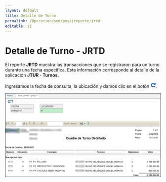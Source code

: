 ```yaml
---
layout: default
title: Detalle de Turno
permalink: /Operacion/scm/pos/jreporte/jrtd
editable: si
---
```


# Detalle de Turno - JRTD

El reporte **JRTD** muestra las transacciones  que se registraron para un turno durante una fecha específica. Esta información corresponde al detalle de la aplicación **JTUR - Turnos.**  

Ingresamos la fecha de consulta, la ubicación y damos clic en el botón ![](actualizar.png).

![](jrtd.png)


